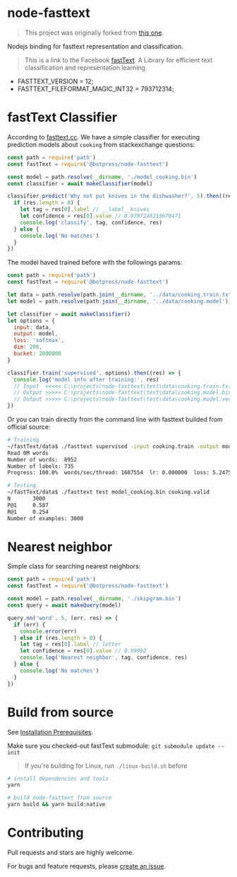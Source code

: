 # node-fasttext

> This project was originally forked from [this one](https://github.com/vunb/node-fasttext).

Nodejs binding for fasttext representation and classification.

> This is a link to the Facebook [fastText](https://github.com/facebookresearch/fastText). A Library for efficient text classification and representation learning.

- FASTTEXT_VERSION = 12;
- FASTTEXT_FILEFORMAT_MAGIC_INT32 = 793712314;

# fastText Classifier

According to [fasttext.cc](https://fasttext.cc/docs/en/supervised-tutorial.html). We have a simple classifier for executing prediction models about `cooking` from stackexchange questions:

```js
const path = require('path')
const fastText = require('@botpress/node-fasttext')

const model = path.resolve(__dirname, './model_cooking.bin')
const classifier = await makeClassifier(model)

classifier.predict('Why not put knives in the dishwasher?', 5).then((res) => {
  if (res.length > 0) {
    let tag = res[0].label // __label__knives
    let confidence = res[0].value // 0.8787146210670471
    console.log('classify', tag, confidence, res)
  } else {
    console.log('No matches')
  }
})
```

The model haved trained before with the followings params:

```js
const path = require('path')
const fastText = require('@botpress/node-fasttext')

let data = path.resolve(path.join(__dirname, '../data/cooking.train.txt'))
let model = path.resolve(path.join(__dirname, '../data/cooking.model'))

let classifier = await makeClassifier()
let options = {
  input: data,
  output: model,
  loss: 'softmax',
  dim: 200,
  bucket: 2000000
}

classifier.train('supervised', options).then((res) => {
  console.log('model info after training:', res)
  // Input  <<<<< C:\projects\node-fasttext\test\data\cooking.train.txt
  // Output >>>>> C:\projects\node-fasttext\test\data\cooking.model.bin
  // Output >>>>> C:\projects\node-fasttext\test\data\cooking.model.vec
})
```

Or you can train directly from the command line with fasttext builded from official source:

```bash
# Training
~/fastText/data$ ./fasttext supervised -input cooking.train -output model_cooking -lr 1.0 -epoch 25 -wordNgrams 2 -bucket 200000 -dim 50 -loss hs
Read 0M words
Number of words:  8952
Number of labels: 735
Progress: 100.0%  words/sec/thread: 1687554  lr: 0.000000  loss: 5.247591  eta: 0h0m 4m

# Testing
~/fastText/data$ ./fasttext test model_cooking.bin cooking.valid
N       3000
P@1     0.587
R@1     0.254
Number of examples: 3000
```

# Nearest neighbor

Simple class for searching nearest neighbors:

```js
const path = require('path')
const fastText = require('@botpress/node-fasttext')

const model = path.resolve(__dirname, './skipgram.bin')
const query = await makeQuery(model)

query.nn('word', 5, (err, res) => {
  if (err) {
    console.error(err)
  } else if (res.length > 0) {
    let tag = res[0].label // letter
    let confidence = res[0].value // 0.99992
    console.log('Nearest neighbor', tag, confidence, res)
  } else {
    console.log('No matches')
  }
})
```

# Build from source

See [Installation Prerequisites](https://github.com/nodejs/node-gyp#installation).

Make sure you checked-out fastText submodule: `git submodule update --init`

> If you're building for Linux, run `./linux-build.sh` before

```bash
# install dependencies and tools
yarn

# build node-fasttext from source
yarn build && yarn build:native
```

# Contributing

Pull requests and stars are highly welcome.

For bugs and feature requests, please [create an issue](https://github.com/botpress/nlu/issues/new).

